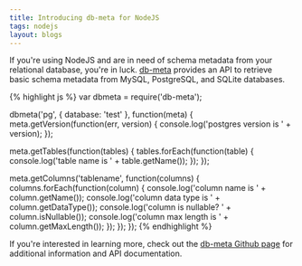 ```yaml
---
title: Introducing db-meta for NodeJS
tags: nodejs
layout: blogs
---
```

If you're using NodeJS and are in need of schema metadata from your relational database, you're in luck. [db-meta](https://github.com/nearinfinity/node-db-meta) provides an API to retrieve basic schema metadata from MySQL, PostgreSQL, and SQLite databases. 

{% highlight js %}
var dbmeta = require('db-meta');

dbmeta('pg', { database: 'test' }, function(meta) {
  meta.getVersion(function(err, version) {
    console.log('postgres version is ' + version);
  });

  meta.getTables(function(tables) {
    tables.forEach(function(table) {
      console.log('table name is ' + table.getName());
    });
  });

  meta.getColumns('tablename', function(columns) {
    columns.forEach(function(column) {
      console.log('column name is ' + column.getName());
      console.log('column data type is ' + column.getDataType());
      console.log('column is nullable? ' + column.isNullable());
      console.log('column max length is ' + column.getMaxLength());
    });
  });
});
{% endhighlight %}

If you're interested in learning more, check out the [db-meta Github page](https://github.com/nearinfinity/node-db-meta) for additional information and API documentation.
